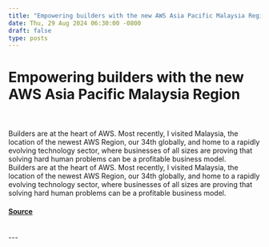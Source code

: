 ```yaml
---
title: "Empowering builders with the new AWS Asia Pacific Malaysia Region"
date: Thu, 29 Aug 2024 06:30:00 -0800
draft: false
type: posts
---
```

# Empowering builders with the new AWS Asia Pacific Malaysia Region

<br/>

<br/>
Builders are at the heart of AWS. Most recently, I visited Malaysia, the location of the newest AWS Region, our 34th globally, and home to a rapidly evolving technology sector, where businesses of all sizes are proving that solving hard human problems can be a profitable business model.
<br/>
Builders are at the heart of AWS. Most recently, I visited Malaysia, the location of the newest AWS Region, our 34th globally, and home to a rapidly evolving technology sector, where businesses of all sizes are proving that solving hard human problems can be a profitable business model.

#### [Source](https://www.allthingsdistributed.com/2024/08/empowering-builders-with-new-aws-asia-pacific-malaysia-region.html?utm_campaign=inbound&utm_source=rss)

<br/>
---
